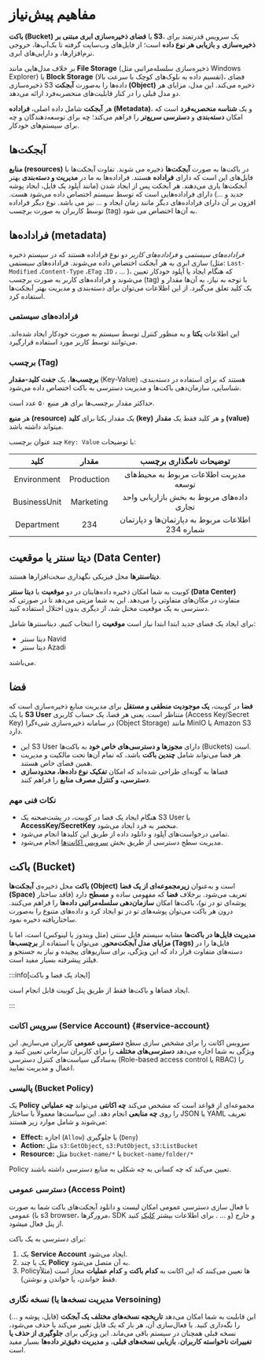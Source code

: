 # مفاهیم پیش‌نیاز

**باکت (Bucket)** یا **فضای ذخیره‌سازی ابری مبتنی بر S3**، یک سرویس قدرتمند برای **ذخیره‌سازی** و **بازیابی هر نوع داده** است؛ از فایل‌های وب‌سایت گرفته تا بک‌آپ‌ها، خروجی نرم‌افزارها، و دارایی‌های ابری.

بر خلاف مدل‌هایی مانند **File Storage** (ذخیره‌سازی سلسله‌مراتبی مثل Windows Explorer) یا **Block Storage** (تقسیم داده به بلوک‌های کوچک با سرعت بالا)، فضای ذخیره‌سازی S3 داده‌ها را به‌صورت **آبجکت (Object)** ذخیره می‌کند. این مدل، مزایای هر دو مدل قبلی را در کنار قابلیت‌های منحصربه‌فرد ارائه می‌دهد.

هر **آبجکت** شامل داده اصلی، **فراداده (Metadata)**، و یک **شناسه منحصربه‌فرد** است که امکان **دسته‌بندی** و **دسترسی سریع‌تر** را فراهم می‌کند؛ چه برای توسعه‌دهندگان و چه برای سیستم‌های خودکار.

## آبجکت‌ها

**منابع (resources)** در باکت‌ها به صورت **آبجکت‌ها** ذخیره می شوند. تفاوت آبجکت‌ها با فایل‌های این است که دارای **فراداده** هستند. فراداده‌ها به ما در **مدیریت و دسته‌بندی** بهتر آبجکت‌ها یاری می‌دهند. هر آبجکت‌ پس از ایجاد شدن (مانند آپلود یک فایل، ایجاد پوشه جدید و ...) دارای فراداده‌هایی است که توسط سیستم اختصاص داده می‌شود هست. افزون بر آن دارای فراداده‌های دیگر مانند زمان ایجاد و ... نیز می باشد. نوع دیگر فراداده توسط کاربران به صورت برچسب (tag) به آن‌ها اختصاص می شود.

## فراداده‌ها (metadata)

_فراداده‌های سیستمی_ و _فراداده‌های کاربر_ دو نوع فراداده هستند که در سیستم‌ ذخیره سازی ابری به هر آبجکت اختصاص داده می‌شوند. فراداده‌های سیستمی (مثل: `Last-Modified` ،`Content-Type` ،`ETag` ،`ID` ، ... )، که هنگام ایجاد یا آپلود خودکار تعیین می‌شوند و فراداده‌های کاربر به صورت برچسب (tag) با توجه به نیاز، به آن‌ها مقدار و یک کلید تعلق می‌گیرد. از این اطلاعات می‌توان برای دسته‌بندی و مدیریت بهتر آبجکت‌ها استفاده کرد.

### فراداده‌های سیستمی

این اطلاعات **یکتا** و به منظور کنترل توسط سیستم به صورت خودکار ایجاد شده‌اند. می‌توانند توسط کاربر مورد استفاده قرارگیرد.

### برچسب (Tag)

**برچسب‌ها**، یک **جفت کلید-مقدار** (Key-Value) هستند که برای استفاده در دسته‌بندی، شناسایی، سازمان‌دهی باکت‌ها و مدیریت دسترسی به باکت اختصاص داده می‌شود.

حداکثر مقدار برچسب‌ها برای هر منبع ۵۰ عدد است.

هر **منبع (resource)** یک مقدار یکتا برای **کلید (key)** و هر کلید فقط یک **مقدار (value)** میتواند داشته باشد.

چند عنوان برچسب `Key: Value` با توضیحات:

|   **کلید**   | **مقدار**  |            **توضیحات نامگذاری برچسب**             |
| :----------: | :--------: | :-----------------------------------------------: |
| Environment  | Production |      مدیریت اطلاعات مربوط به محیط‌های توسعه       |
| BusinessUnit | Marketing  |    داده‌های مربوط به بخش بازاریابی واحد تجاری     |
|  Department  |    234     | اطلاعات مربوط به دپارتمان‌ها و دپارتمان شماره 234 |

## دیتا سنتر یا موقعیت (Data Center)

**دیتاسنترها** محل فیزیکی نگهداری سخت‌افزار‌ها هستند.

کوبیت به شما امکان ذخیره داده‌هایتان در دو **موقعیت** یا **دیتا سنتر (Data Center)** متفاوت در مکان‌های متفاوتی را می‌دهد. این به شما مزیتی می‌دهد تا در صورتی که دسترسی به یک موقعیت مختل شد، از دیگری بدون اختلال استفاده کنید.

برای ایجاد یک فضای جدید ابتدا ابتدا نیاز است **موقعیت** را انتخاب کنیم. دیتاسنترها شامل:

- دیتا سنتر Navid
- دیتا سنتر Azadi

می‌باشند.

## فضا

**فضا** در کوبیت، **یک موجودیت منطقی و مستقل** برای مدیریت منابع ذخیره‌سازی است که با یک **S3 User** متناظر است. یعنی هر فضا، یک حساب کاربری (Access Key/Secret Key) در سامانه ذخیره‌سازی شی‌ءگرا (Object Storage) مانند MinIO یا Amazon S3 دارد.

- این S3 User دارای **مجوزها و دسترسی‌های خاص خود** به باکت‌ها (Buckets) است.
- هر فضا می‌تواند شامل **چندین باکت** باشد، که تمام آن‌ها تحت مالکیت و مدیریت همین فضای خاص هستند.
- فضاها به گونه‌ای طراحی شده‌اند که امکان **تفکیک نوع داده‌ها، محدودسازی دسترسی، و کنترل مصرف منابع** را فراهم کنند.

### نکات فنی مهم

- هنگام ایجاد یک فضا در کوبیت، در پشت‌صحنه یک S3 User با **AccessKey/SecretKey** منحصر به فرد ایجاد می‌شود.
- تمامی درخواست‌های آپلود و دانلود داده از طریق این کلیدها انجام می‌شود.
- مدیریت سطح دسترسی از طریق بخش [سرویس اکانت‌ها](#service-account) انجام می‌شود.

## باکت (Bucket)

**باکت** محل ذخیره‌ی **آبجکت‌ها (Object)** است و به‌عنوان **زیرمجموعه‌ای از یک فضا (Space)** تعریف می‌شود. برخلاف **فضا** که مفهومی ساده و **مسطح** دارد (فاقد ساختار پوشه‌ای تو در تو)، باکت‌ها امکان **سازمان‌دهی سلسله‌مراتبی داده‌ها** را فراهم می‌کنند. درون هر باکت می‌توان پوشه‌های تو در تو ایجاد کرد و داده‌های متنوع را به‌صورت ساختاریافته ذخیره نمود.

**مدیریت فایل‌ها در باکت‌ها** مشابه سیستم فایل سنتی (مثل ویندوز یا لینوکس) است، اما با **مزایای مدل آبجکت‌محور**. می‌توان با استفاده از **برچسب‌ها (Tags)** فایل‌ها را در دسته‌های متفاوت قرار داد که این ویژگی، برای سناریوهای پیچیده و نیاز به جستجو و فیلتر پیشرفته بسیار مفید است.

:::info[ایجاد یک فضا و باکت]

ایجاد فضاها و باکت‌ها فقط از طریق پنل کوبیت قابل انجام است.

:::

### سرویس اکانت (Service Account) {#service-account}

سرویس اکانت را برای مشخص سازی سطح **دسترسی عمومی** کاربران می‌سازیم. این ویژگی به شما اجازه می‌دهد **دسترسی‌های مختلف** را برای کاربران سازمانی تعیین کنید و به‌سادگی سیاست‌های کنترل دسترسی (Role-based access control یا RBAC) را اعمال و مدیریت نمایید.

### پالیسی (Bucket Policy)

یک **Policy** مجموعه‌ای از قواعد است که مشخص می‌کند **چه اکانتی** می‌تواند **چه عملیاتی** را روی **چه منابعی** انجام دهد. این سیاست‌ها معمولاً با ساختار JSON یا YAML تعریف می‌شوند و شامل موارد زیر هستند:

- **Effect:** اجازه (`Allow`) یا جلوگیری (`Deny`)
- **Action:** مثل `s3:GetObject`, `s3:PutObject`, `s3:ListBucket`
- **Resource:** مثل `bucket-name/*` یا `bucket-name/folder/*`

Policy تعیین می‌کند که چه کسانی به چه شکلی به منابع دسترسی داشته باشند.

### دسترسی عمومی (Access Point)

با فعال سازی دسترسی عمومی امکان لیست و دانلود آبجکت‌های باکت شما به صورت عمومی (با s3 browser، مرورگرها، SDK و ... . برای اطلاعات بیشتر [کلیک](../buckets/browser) کنید) و خارج از پنل فعال میشود.

برای دسترسی به یک باکت:

1. یک **Service Account** ایجاد می‌شود.
2. یک یا چند **Policy** به آن متصل می‌شود.
3. Policyها تعیین می‌کنند که این اکانت به **کدام باکت** و **کدام عملیات** مجاز است (مثلاً فقط خواندن، یا خواندن و نوشتن).

### نسخه نگاری (مدیریت نسخه‌ها یا Versoining)

این قابلیت به شما امکان می‌دهد **تاریخچه نسخه‌های مختلف یک آبجکت** (فایل، پوشه و ...) را نگه‌داری کنید. با فعال‌سازی آن، هر بار که یک فایل تغییر می‌کند یا حذف می‌شود، نسخه قبلی همچنان در سیستم باقی می‌ماند. این ویژگی برای **جلوگیری از حذف یا تغییرات ناخواسته کاربران**، **بازیابی نسخه‌های قبلی**، و **مدیریت دقیق‌تر داده‌ها** بسیار مفید است.

